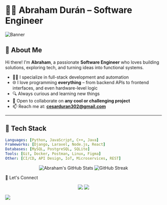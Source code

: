 # 👨‍💻 Abraham Durán – Software Engineer

![Banner](https://capsule-render.vercel.app/api?type=waving&color=gradient&height=200&section=header&text=Welcome%20to%20my%20world!&fontSize=35&fontAlignY=35)

## 🚀 About Me

Hi there! I'm **Abraham**, a passionate **Software Engineer** who loves building solutions, exploring tech, and turning ideas into functional systems.

- 👨‍💻 I specialize in full-stack development and automation
- 🌐 I love programming **everything** – from backend APIs to frontend interfaces, and even hardware-level logic
- 🔍 Always curious and learning new things
- 🤝 Open to collaborate on **any cool or challenging project**
- 📫 Reach me at: **cesarduran302@gmail.com**

---

## 🧠 Tech Stack

```yaml
Languages: [Python, JavaScript, C++, Java]
Frameworks: [Django, Laravel, Node.js, React]
Databases: [MySQL, PostgreSQL, SQLite]
Tools: [Git, Docker, Postman, Linux, Figma]
Other: [CI/CD, API Design, IoT, Microservices, REST]
```
<p align="center"> <img src="https://github-readme-stats.vercel.app/api?username=T-crtl&show_icons=true&theme=tokyonight" alt="Abraham's GitHub Stats" /> <img src="https://github-readme-streak-stats.herokuapp.com/?user=T-crtl&theme=tokyonight" alt="GitHub Streak" /> </p>

🔗 Let's Connect
<p align="center"> <a href="mailto:cesarduran302@gmail.com"><img src="https://img.shields.io/badge/Gmail-D14836?style=for-the-badge&logo=gmail&logoColor=white"/></a> <a href="https://www.linkedin.com/in/tu-usuario-aqui" target="_blank"><img src="https://img.shields.io/badge/LinkedIn-0077B5?style=for-the-badge&logo=linkedin&logoColor=white"/></a> </p>

<a href="https://www.linkedin.com/in/cesar-duran369/" target="_blank">
  <img src="https://img.shields.io/badge/LinkedIn-0077B5?style=for-the-badge&logo=linkedin&logoColor=white"/>
</a>
